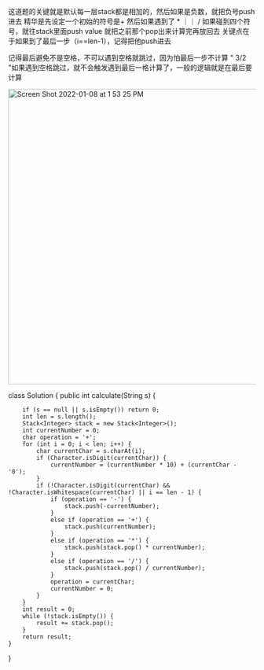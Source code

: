 这道题的关键就是默认每一层stack都是相加的，然后如果是负数，就把负号push进去
精华是先设定一个初始的符号是+
然后如果遇到了 * ｜｜ /
如果碰到四个符号，就往stack里面push value
就把之前那个pop出来计算完再放回去
关键点在于如果到了最后一步（i==len-1），记得把他push进去


记得最后避免不是空格，不可以遇到空格就跳过，因为怕最后一步不计算 " 3/2 "如果遇到空格跳过，就不会触发遇到最后一格计算了，一般的逻辑就是在最后要计算

<img width="601" alt="Screen Shot 2022-01-08 at 1 53 25 PM" src="https://user-images.githubusercontent.com/59748598/148661186-25f1483f-8e58-40db-94d7-e7315f538433.png">


class Solution {
    public int calculate(String s) {

        if (s == null || s.isEmpty()) return 0;
        int len = s.length();
        Stack<Integer> stack = new Stack<Integer>();
        int currentNumber = 0;
        char operation = '+';
        for (int i = 0; i < len; i++) {
            char currentChar = s.charAt(i);
            if (Character.isDigit(currentChar)) {
                currentNumber = (currentNumber * 10) + (currentChar - '0');
            }
            if (!Character.isDigit(currentChar) && !Character.isWhitespace(currentChar) || i == len - 1) {
                if (operation == '-') {
                    stack.push(-currentNumber);
                }
                else if (operation == '+') {
                    stack.push(currentNumber);
                }
                else if (operation == '*') {
                    stack.push(stack.pop() * currentNumber);
                }
                else if (operation == '/') {
                    stack.push(stack.pop() / currentNumber);
                }
                operation = currentChar;
                currentNumber = 0;
            }
        }
        int result = 0;
        while (!stack.isEmpty()) {
            result += stack.pop();
        }
        return result;
    }
}


